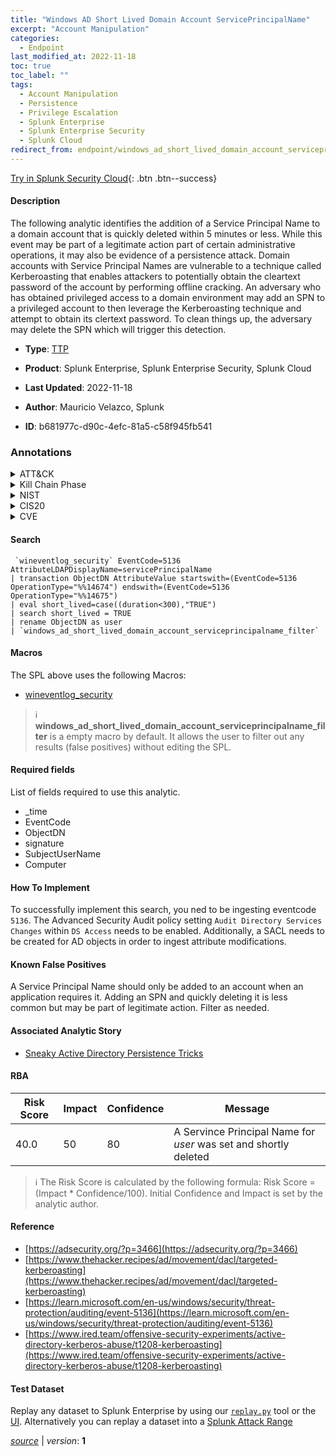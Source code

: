 ```yaml
---
title: "Windows AD Short Lived Domain Account ServicePrincipalName"
excerpt: "Account Manipulation"
categories:
  - Endpoint
last_modified_at: 2022-11-18
toc: true
toc_label: ""
tags:
  - Account Manipulation
  - Persistence
  - Privilege Escalation
  - Splunk Enterprise
  - Splunk Enterprise Security
  - Splunk Cloud
redirect_from: endpoint/windows_ad_short_lived_domain_account_serviceprincipalname/
---
```




[Try in Splunk Security Cloud](https://www.splunk.com/en_us/cyber-security.html){: .btn .btn--success}

#### Description

The following analytic identifies the addition of a Service Principal Name to a domain account that is quickly deleted within 5 minutes or less. While this event may be part of a legitimate action part of certain administrative operations, it may also be evidence of a persistence attack. Domain accounts with Service Principal Names are vulnerable to a technique called Kerberoasting that enables attackers to potentially obtain the cleartext password of the account by performing offline cracking. An adversary who has obtained privileged access to a domain environment may add an SPN to a privileged account to then leverage the Kerberoasting technique and attempt to obtain its clertext password. To clean things up, the adversary may delete the SPN which will trigger this detection.

- **Type**: [TTP](https://github.com/splunk/security_content/wiki/Detection-Analytic-Types)
- **Product**: Splunk Enterprise, Splunk Enterprise Security, Splunk Cloud

- **Last Updated**: 2022-11-18
- **Author**: Mauricio Velazco, Splunk
- **ID**: b681977c-d90c-4efc-81a5-c58f945fb541

### Annotations
<details>
  <summary>ATT&CK</summary>

<div markdown="1">

#### [ATT&CK](https://attack.mitre.org/)

| ID          | Technique   | Tactic         |
| ----------- | ----------- |--------------- |
| [T1098](https://attack.mitre.org/techniques/T1098/) | Account Manipulation | Persistence, Privilege Escalation |

</div>
</details>


<details>
  <summary>Kill Chain Phase</summary>

<div markdown="1">

* Installation
* Exploitation


</div>
</details>


<details>
  <summary>NIST</summary>

<div markdown="1">

* DE.CM



</div>
</details>

<details>
  <summary>CIS20</summary>

<div markdown="1">

* CIS 10



</div>
</details>

<details>
  <summary>CVE</summary>

<div markdown="1">


</div>
</details>


#### Search

```
 `wineventlog_security` EventCode=5136 AttributeLDAPDisplayName=servicePrincipalName 
| transaction ObjectDN AttributeValue startswith=(EventCode=5136 OperationType="%%14674") endswith=(EventCode=5136 OperationType="%%14675") 
| eval short_lived=case((duration<300),"TRUE") 
| search short_lived = TRUE 
| rename ObjectDN as user 
| `windows_ad_short_lived_domain_account_serviceprincipalname_filter`
```

#### Macros
The SPL above uses the following Macros:
* [wineventlog_security](https://github.com/splunk/security_content/blob/develop/macros/wineventlog_security.yml)

> :information_source:
> **windows_ad_short_lived_domain_account_serviceprincipalname_filter** is a empty macro by default. It allows the user to filter out any results (false positives) without editing the SPL.



#### Required fields
List of fields required to use this analytic.
* _time
* EventCode
* ObjectDN
* signature
* SubjectUserName
* Computer



#### How To Implement
To successfully implement this search, you ned to be ingesting eventcode `5136`. The Advanced Security Audit policy setting `Audit Directory Services Changes` within `DS Access` needs to be enabled. Additionally, a SACL needs to be created for AD objects in order to ingest attribute modifications.
#### Known False Positives
A Service Principal Name should only be added to an account when an application requires it. Adding an SPN and quickly deleting it is less common but may be part of legitimate action. Filter as needed.

#### Associated Analytic Story
* [Sneaky Active Directory Persistence Tricks](/stories/sneaky_active_directory_persistence_tricks)




#### RBA

| Risk Score  | Impact      | Confidence   | Message      |
| ----------- | ----------- |--------------|--------------|
| 40.0 | 50 | 80 | A Servince Principal Name for $user$ was set and shortly deleted |


> :information_source:
> The Risk Score is calculated by the following formula: Risk Score = (Impact * Confidence/100). Initial Confidence and Impact is set by the analytic author.


#### Reference

* [https://adsecurity.org/?p=3466](https://adsecurity.org/?p=3466)
* [https://www.thehacker.recipes/ad/movement/dacl/targeted-kerberoasting](https://www.thehacker.recipes/ad/movement/dacl/targeted-kerberoasting)
* [https://learn.microsoft.com/en-us/windows/security/threat-protection/auditing/event-5136](https://learn.microsoft.com/en-us/windows/security/threat-protection/auditing/event-5136)
* [https://www.ired.team/offensive-security-experiments/active-directory-kerberos-abuse/t1208-kerberoasting](https://www.ired.team/offensive-security-experiments/active-directory-kerberos-abuse/t1208-kerberoasting)



#### Test Dataset
Replay any dataset to Splunk Enterprise by using our [`replay.py`](https://github.com/splunk/attack_data#using-replaypy) tool or the [UI](https://github.com/splunk/attack_data#using-ui).
Alternatively you can replay a dataset into a [Splunk Attack Range](https://github.com/splunk/attack_range#replay-dumps-into-attack-range-splunk-server)




[*source*](https://github.com/splunk/security_content/tree/develop/detections/endpoint/windows_ad_short_lived_domain_account_serviceprincipalname.yml) \| *version*: **1**